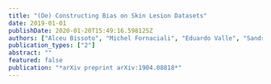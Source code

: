 ```yaml
---
title: "(De) Constructing Bias on Skin Lesion Datasets"
date: 2019-01-01
publishDate: 2020-01-20T15:49:16.598125Z
authors: ["Alceu Bissoto", "Michel Fornaciali", "Eduardo Valle", "Sandra Avila"]
publication_types: ["2"]
abstract: ""
featured: false
publication: "*arXiv preprint arXiv:1904.08818*"
---
```


